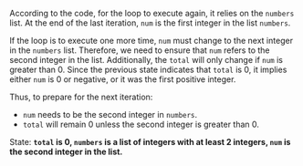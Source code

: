 According to the code, for the loop to execute again, it relies on the `numbers` list. At the end of the last iteration, `num` is the first integer in the list `numbers`. 

If the loop is to execute one more time, `num` must change to the next integer in the `numbers` list. Therefore, we need to ensure that `num` refers to the second integer in the list. Additionally, the `total` will only change if `num` is greater than 0. Since the previous state indicates that `total` is 0, it implies either `num` is 0 or negative, or it was the first positive integer. 

Thus, to prepare for the next iteration:
- `num` needs to be the second integer in `numbers`.
- `total` will remain 0 unless the second integer is greater than 0.

State: **`total` is 0, `numbers` is a list of integers with at least 2 integers, `num` is the second integer in the list.**